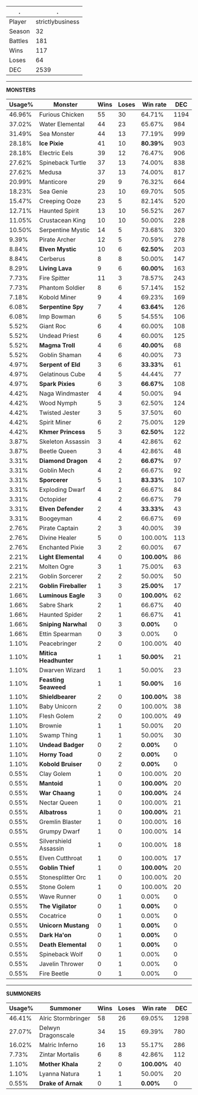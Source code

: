 .|.
|-|-
Player|strictlybusiness
Season|32
Battles|181
Wins|117
Loses|64
DEC|2539

---
**MONSTERS**

Usage%|Monster|Wins|Loses|Win rate|DEC|
-|-|-|-|-|-|
46.96%|Furious Chicken|55|30|64.71%|1194|
37.02%|Water Elemental|44|23|65.67%|984|
31.49%|Sea Monster|44|13|77.19%|999|
28.18%|**Ice Pixie**|41|10|**80.39%**|903|
28.18%|Electric Eels|39|12|76.47%|906|
27.62%|Spineback Turtle|37|13|74.00%|838|
27.62%|Medusa|37|13|74.00%|817|
20.99%|Manticore|29|9|76.32%|664|
18.23%|Sea Genie|23|10|69.70%|505|
15.47%|Creeping Ooze|23|5|82.14%|520|
12.71%|Haunted Spirit|13|10|56.52%|267|
11.05%|Crustacean King|10|10|50.00%|228|
10.50%|Serpentine Mystic|14|5|73.68%|320|
9.39%|Pirate Archer|12|5|70.59%|278|
8.84%|**Elven Mystic**|10|6|**62.50%**|203|
8.84%|Cerberus|8|8|50.00%|147|
8.29%|**Living Lava**|9|6|**60.00%**|163|
7.73%|Fire Spitter|11|3|78.57%|243|
7.73%|Phantom Soldier|8|6|57.14%|152|
7.18%|Kobold Miner|9|4|69.23%|169|
6.08%|**Serpentine Spy**|7|4|**63.64%**|126|
6.08%|Imp Bowman|6|5|54.55%|106|
5.52%|Giant Roc|6|4|60.00%|108|
5.52%|Undead Priest|6|4|60.00%|125|
5.52%|**Magma Troll**|4|6|**40.00%**|68|
5.52%|Goblin Shaman|4|6|40.00%|73|
4.97%|**Serpent of Eld**|3|6|**33.33%**|61|
4.97%|Gelatinous Cube|4|5|44.44%|77|
4.97%|**Spark Pixies**|6|3|**66.67%**|108|
4.42%|Naga Windmaster|4|4|50.00%|94|
4.42%|Wood Nymph|5|3|62.50%|124|
4.42%|Twisted Jester|3|5|37.50%|60|
4.42%|Spirit Miner|6|2|75.00%|129|
4.42%|**Khmer Princess**|5|3|**62.50%**|122|
3.87%|Skeleton Assassin|3|4|42.86%|62|
3.87%|Beetle Queen|3|4|42.86%|48|
3.31%|**Diamond Dragon**|4|2|**66.67%**|97|
3.31%|Goblin Mech|4|2|66.67%|92|
3.31%|**Sporcerer**|5|1|**83.33%**|107|
3.31%|Exploding Dwarf|4|2|66.67%|84|
3.31%|Octopider|4|2|66.67%|79|
3.31%|**Elven Defender**|2|4|**33.33%**|43|
3.31%|Boogeyman|4|2|66.67%|69|
2.76%|Pirate Captain|2|3|40.00%|39|
2.76%|Divine Healer|5|0|100.00%|113|
2.76%|Enchanted Pixie|3|2|60.00%|67|
2.21%|**Light Elemental**|4|0|**100.00%**|86|
2.21%|Molten Ogre|3|1|75.00%|63|
2.21%|Goblin Sorcerer|2|2|50.00%|50|
2.21%|**Goblin Fireballer**|1|3|**25.00%**|17|
1.66%|**Luminous Eagle**|3|0|**100.00%**|62|
1.66%|Sabre Shark|2|1|66.67%|40|
1.66%|Haunted Spider|2|1|66.67%|41|
1.66%|**Sniping Narwhal**|0|3|**0.00%**|0|
1.66%|Ettin Spearman|0|3|0.00%|0|
1.10%|Peacebringer|2|0|100.00%|40|
1.10%|**Mitica Headhunter**|1|1|**50.00%**|21|
1.10%|Dwarven Wizard|1|1|50.00%|23|
1.10%|**Feasting Seaweed**|1|1|**50.00%**|16|
1.10%|**Shieldbearer**|2|0|**100.00%**|38|
1.10%|Baby Unicorn|2|0|100.00%|38|
1.10%|Flesh Golem|2|0|100.00%|49|
1.10%|Brownie|1|1|50.00%|20|
1.10%|Swamp Thing|1|1|50.00%|30|
1.10%|**Undead Badger**|0|2|**0.00%**|0|
1.10%|**Horny Toad**|0|2|**0.00%**|0|
1.10%|**Kobold Bruiser**|0|2|**0.00%**|0|
0.55%|Clay Golem|1|0|100.00%|20|
0.55%|**Mantoid**|1|0|**100.00%**|20|
0.55%|**War Chaang**|1|0|**100.00%**|24|
0.55%|Nectar Queen|1|0|100.00%|21|
0.55%|**Albatross**|1|0|**100.00%**|21|
0.55%|Gremlin Blaster|1|0|100.00%|16|
0.55%|Grumpy Dwarf|1|0|100.00%|14|
0.55%|Silvershield Assassin|1|0|100.00%|18|
0.55%|Elven Cutthroat|1|0|100.00%|17|
0.55%|**Goblin Thief**|1|0|**100.00%**|20|
0.55%|Stonesplitter Orc|1|0|100.00%|20|
0.55%|Stone Golem|1|0|100.00%|20|
0.55%|Wave Runner|0|1|0.00%|0|
0.55%|**The Vigilator**|0|1|**0.00%**|0|
0.55%|Cocatrice|0|1|0.00%|0|
0.55%|**Unicorn Mustang**|0|1|**0.00%**|0|
0.55%|**Dark Ha'on**|0|1|**0.00%**|0|
0.55%|**Death Elemental**|0|1|**0.00%**|0|
0.55%|Spineback Wolf|0|1|0.00%|0|
0.55%|Javelin Thrower|0|1|0.00%|0|
0.55%|Fire Beetle|0|1|0.00%|0|

---
**SUMMONERS**

Usage%|Summoner|Wins|Loses|Win rate|DEC|
-|-|-|-|-|-|
46.41%|Alric Stormbringer|58|26|69.05%|1298|
27.07%|Delwyn Dragonscale|34|15|69.39%|780|
16.02%|Malric Inferno|16|13|55.17%|286|
7.73%|Zintar Mortalis|6|8|42.86%|112|
1.10%|**Mother Khala**|2|0|**100.00%**|40|
1.10%|Lyanna Natura|1|1|50.00%|20|
0.55%|**Drake of Arnak**|0|1|**0.00%**|0|
